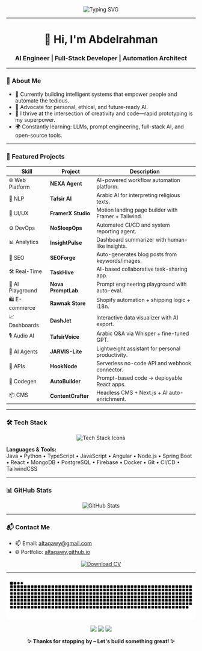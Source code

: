 <!-- GitHub Profile README -->

<div align="center">
  <img src="https://readme-typing-svg.demolab.com?font=Fira+Code&duration=3000&pause=1000&color=36BCF7&center=true&vCenter=true&width=435&lines=Welcome+to+Abdelrahman's+AI+Lab+%F0%9F%A7%A0;Crafting+Code+with+Vision+%F0%9F%94%A5;Merging+Humanity+%2B+AI+%F0%9F%92%BB;Let%27s+Build+the+Future+Together+%F0%9F%9A%80" alt="Typing SVG" />
</div>

---

<h1 align="center">👋 Hi, I'm Abdelrahman</h1>
<h3 align="center"><strong>AI Engineer | Full-Stack Developer | Automation Architect</strong></h3>

---

### 🧠 About Me

- 🔭 Currently building intelligent systems that empower people and automate the tedious.
- 🤖 Advocate for personal, ethical, and future-ready AI.
- 🎨 I thrive at the intersection of creativity and code—rapid prototyping is my superpower.
- 🌍 Constantly learning: LLMs, prompt engineering, full-stack AI, and open-source tools.

---

### 🚀 Featured Projects

| Skill | Project | Description |
|-------|---------|-------------|
| 🌐 Web Platform | **NEXA Agent** | AI-powered workflow automation platform. |
| 🧠 NLP | **Tafsir AI** | Arabic AI for interpreting religious texts. |
| 🎨 UI/UX | **FramerX Studio** | Motion landing page builder with Framer + Tailwind. |
| ⚙️ DevOps | **NoSleepOps** | Automated CI/CD and system reporting agent. |
| 📊 Analytics | **InsightPulse** | Dashboard summarizer with human-like insights. |
| 🧾 SEO | **SEOForge** | Auto-generates blog posts from keywords/images. |
| 🛠️ Real-Time | **TaskHive** | AI-based collaborative task-sharing app. |
| 🔬 AI Playground | **Nova PromptLab** | Prompt engineering playground with auto-eval. |
| 🛍️ E-commerce | **Rawnak Store** | Shopify automation + shipping logic + i18n. |
| 📈 Dashboards | **DashJet** | Interactive data visualizer with AI export. |
| 🎙️ Audio AI | **TafsirVoice** | Arabic Q&A via Whisper + fine-tuned GPT. |
| 🧠 AI Agents | **JARVIS-Lite** | Lightweight assistant for personal productivity. |
| 🔌 APIs | **HookNode** | Serverless no-code API and webhook connector. |
| 🧩 Codegen | **AutoBuilder** | Prompt-based code → deployable React apps. |
| 📦 CMS | **ContentCrafter** | Headless CMS + Next.js + AI auto-enrichment. |

---

### 🛠️ Tech Stack

<p align="center">
  <img src="https://skillicons.dev/icons?i=nextjs,ts,tailwind,firebase,openai,vscode,vercel,git,figma,linux,react,python,nodejs,docker" alt="Tech Stack Icons" />
</p>

**Languages & Tools:**  
Java • Python • TypeScript • JavaScript • Angular • Node.js • Spring Boot • React • MongoDB • PostgreSQL • Firebase • Docker • Git • CI/CD • TailwindCSS

---

### 📊 GitHub Stats

<p align="center">
  <img src="https://github-readme-stats.vercel.app/api?username=altaqawy&theme=dark&show_icons=true&hide_border=true&count_private=true" alt="GitHub Stats"/>
</p>

---

### 📬 Contact Me

- 📫 Email: [altaqawy@gmail.com](mailto:altaqawy@gmail.com)
- 🌐 Portfolio: [altaqawy.github.io](https://altaqawy.github.io)

<p align="center">
  <a href="https://github.com/altaqawy/altaqawy/raw/main/assets/Abdelrahman_Altaqawy_Dev.pdf" download>
    <img src="https://img.shields.io/badge/Download_CV-blue?style=for-the-badge&logo=adobeacrobatreader" alt="Download CV" />
  </a>
</p>

---

<p align="center">
  <img src="https://github.com/Platane/snk/raw/output/github-contribution-grid-snake.svg" alt="Contribution Snake Animation" />
</p>

<p align="center">
  <img src="https://media.giphy.com/media/QHE5gWI0QjqF2/giphy.gif" width="100" />
  <img src="https://media.giphy.com/media/LmNwrBhejkK9EFP504/giphy.gif" width="100" />
  <img src="https://media.giphy.com/media/kH1DBkPNyZPOk0BxrM/giphy.gif" width="100" />
</p>

<p align="center"><b>✨ Thanks for stopping by – Let's build something great! ✨</b></p>
